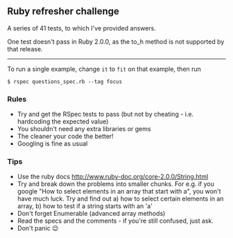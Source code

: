 ## Ruby refresher challenge

A series of 41 tests, to which I've provided answers.

One test doesn't pass in Ruby 2.0.0, as the to_h method is not supported by that release.

---

To run a single example, change `it` to `fit` on that example, then run

~~~
$ rspec questions_spec.rb --tag focus
~~~

### Rules

* Try and get the RSpec tests to pass (but not by cheating - i.e. hardcoding the expected value)
* You shouldn't need any extra libraries or gems
* The cleaner your code the better!
* Googling is fine as usual

### Tips

* Use the ruby docs http://www.ruby-doc.org/core-2.0.0/String.html
* Try and break down the problems into smaller chunks. For e.g. if you google "How to select elements in an array that start with a", you won't have much luck. Try and find out a) how to select certain elements in an array, b) how to test if a string starts with an 'a'
* Don't forget Enumerable (advanced array methods)
* Read the specs and the comments - if you're still confused, just ask.
* Don't panic :wink:
